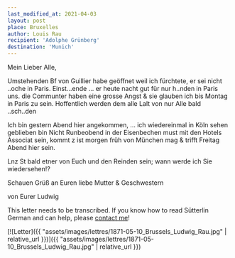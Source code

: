 ```yaml
---
last_modified_at: 2021-04-03
layout: post
place: Bruxelles
author: Louis Rau
recipient: 'Adolphe Grünberg'
destination: 'Munich'
---
```



Mein Lieber Alle,

Umstehenden Bf von Guillier habe geöffnet
weil ich fürchtete, er sei nicht ..oche in Paris. Einst...ende
... er heute nacht gut für nur h..nden in Paris uns. die
Communter haben eine grosse Angst & sie glauben ich
bis Montag in Paris zu sein. Hoffentlich werden dem
alle Lalt von nur Alle bald ..sch..den

Ich bin gestern Abend hier angekommen,
... ich wiedereinmal in Köln sehen geblieben bin
Nicht Runbeobend in der Eisenbechen must mit den Hotels
Associat sein, kommt z ist morgen früh von München mag
& trifft Freitag Abend hier sein.

Lnz St bald etner von Euch und den
Reinden sein; wann werde ich Sie wiedersehen!?

Schauen Grüß an Euren liebe Mutter & Geschwestern



von Eurer Ludwig




This letter needs to be transcribed. If you know how to read Sütterlin German
and can help, please [contact me](mailto:raphink@gmail.com)!

[![Letter]({{ "assets/images/lettres/1871-05-10_Brussels_Ludwig_Rau.jpg" | relative_url }})]({{ "assets/images/lettres/1871-05-10_Brussels_Ludwig_Rau.jpg" | relative_url }})

